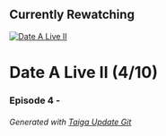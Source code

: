 ﻿
## Currently Rewatching

[![Date A Live II](https://s4.anilist.co/file/anilistcdn/media/anime/cover/medium/nx19163-eHXj3mNRaOXt.jpg)](https://anilist.co/anime/19163)

# Date A Live II (4/10)

### Episode 4 - 

###### *Generated with [Taiga Update Git](https://github.com/nike4613/taiga-update-git)*